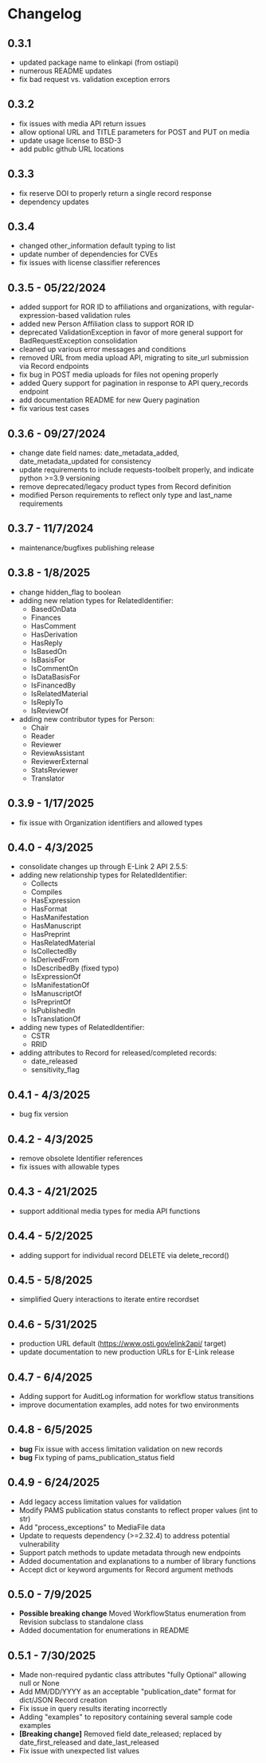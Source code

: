 # Changelog

## 0.3.1
- updated package name to elinkapi (from ostiapi)
- numerous README updates
- fix bad request vs. validation exception errors

## 0.3.2
- fix issues with media API return issues
- allow optional URL and TITLE parameters for POST and PUT on media
- update usage license to BSD-3
- add public github URL locations

## 0.3.3
- fix reserve DOI to properly return a single record response
- dependency updates

## 0.3.4
- changed other_information default typing to list
- update number of dependencies for CVEs
- fix issues with license classifier references

## 0.3.5 - 05/22/2024
- added support for ROR ID to affiliations and organizations, with regular-expression-based validation rules
- added new Person Affiliation class to support ROR ID
- deprecated ValidationException in favor of more general support for BadRequestException consolidation
- cleaned up various error messages and conditions
- removed URL from media upload API, migrating to site_url submission via Record endpoints
- fix bug in POST media uploads for files not opening properly
- added Query support for pagination in response to API query_records endpoint
- add documentation README for new Query pagination
- fix various test cases

## 0.3.6 - 09/27/2024
- change date field names: date_metadata_added, date_metadata_updated for consistency
- update requirements to include requests-toolbelt properly, and indicate python >=3.9 versioning
- remove deprecated/legacy product types from Record definition
- modified Person requirements to reflect only type and last_name requirements

## 0.3.7 - 11/7/2024
- maintenance/bugfixes publishing release

## 0.3.8 - 1/8/2025
- change hidden_flag to boolean
- adding new relation types for RelatedIdentifier:
  - BasedOnData
  - Finances
  - HasComment
  - HasDerivation
  - HasReply
  - IsBasedOn
  - IsBasisFor
  - IsCommentOn
  - IsDataBasisFor
  - IsFinancedBy
  - IsRelatedMaterial
  - IsReplyTo
  - IsReviewOf
- adding new contributor types for Person:
  - Chair
  - Reader
  - Reviewer
  - ReviewAssistant
  - ReviewerExternal
  - StatsReviewer
  - Translator

## 0.3.9 - 1/17/2025
- fix issue with Organization identifiers and allowed types

## 0.4.0 - 4/3/2025
- consolidate changes up through E-Link 2 API 2.5.5:
- adding new relationship types for RelatedIdentifier:
  - Collects
  - Compiles
  - HasExpression
  - HasFormat
  - HasManifestation
  - HasManuscript
  - HasPreprint
  - HasRelatedMaterial
  - IsCollectedBy
  - IsDerivedFrom
  - IsDescribedBy (fixed typo)
  - IsExpressionOf
  - IsManifestationOf
  - IsManuscriptOf
  - IsPreprintOf
  - IsPublishedIn
  - IsTranslationOf
- adding new types of RelatedIdentifier:
  - CSTR
  - RRID
- adding attributes to Record for released/completed records:
  - date_released
  - sensitivity_flag

## 0.4.1 - 4/3/2025
- bug fix version

## 0.4.2 - 4/3/2025
- remove obsolete Identifier references
- fix issues with allowable types

## 0.4.3 - 4/21/2025
- support additional media types for media API functions

## 0.4.4 - 5/2/2025
- adding support for individual record DELETE via delete_record()

## 0.4.5 - 5/8/2025
- simplified Query interactions to iterate entire recordset

## 0.4.6 - 5/31/2025
- production URL default (https://www.osti.gov/elink2api/ target)
- update documentation to new production URLs for E-Link release

## 0.4.7 - 6/4/2025
- Adding support for AuditLog information for workflow status transitions
- improve documentation examples, add notes for two environments

## 0.4.8 - 6/5/2025
- **bug** Fix issue with access limitation validation on new records
- **bug** Fix typing of pams_publication_status field

## 0.4.9 - 6/24/2025
- Add legacy access limitation values for validation
- Modify PAMS publication status constants to reflect proper values (int to str)
- Add "process_exceptions" to MediaFile data
- Update to requests dependency (>=2.32.4) to address potential vulnerability
- Support patch methods to update metadata through new endpoints
- Added documentation and explanations to a number of library functions
- Accept dict or keyword arguments for Record argument methods

## 0.5.0 - 7/9/2025
- **Possible breaking change** Moved WorkflowStatus enumeration from Revision subclass to standalone class
- Added documentation for enumerations in README

## 0.5.1 - 7/30/2025
- Made non-required pydantic class attributes "fully Optional" allowing null or None
- Add MM/DD/YYYY as an acceptable "publication_date" format for dict/JSON Record creation
- Fix issue in query results iterating incorrectly
- Adding "examples" to repository containing several sample code examples
- **[Breaking change]** Removed field date_released; replaced by date_first_released and date_last_released
- Fix issue with unexpected list values
